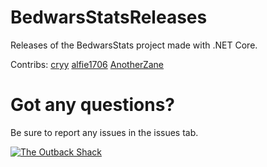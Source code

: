 # BedwarsStatsReleases
Releases of the BedwarsStats project made with .NET Core.

Contribs:
  [cryy](https://github.com/cryy/)
  [alfie1706](https://github.com/alfie1706/)
  [AnotherZane](https://github.com/AnotherZane/)

# Got any questions?
Be sure to report any issues in the issues tab.

[![The Outback Shack](https://discordapp.com/api/guilds/364790259608846337/embed.png?style=banner3)](https://discord.gg/2gwFKq6)
